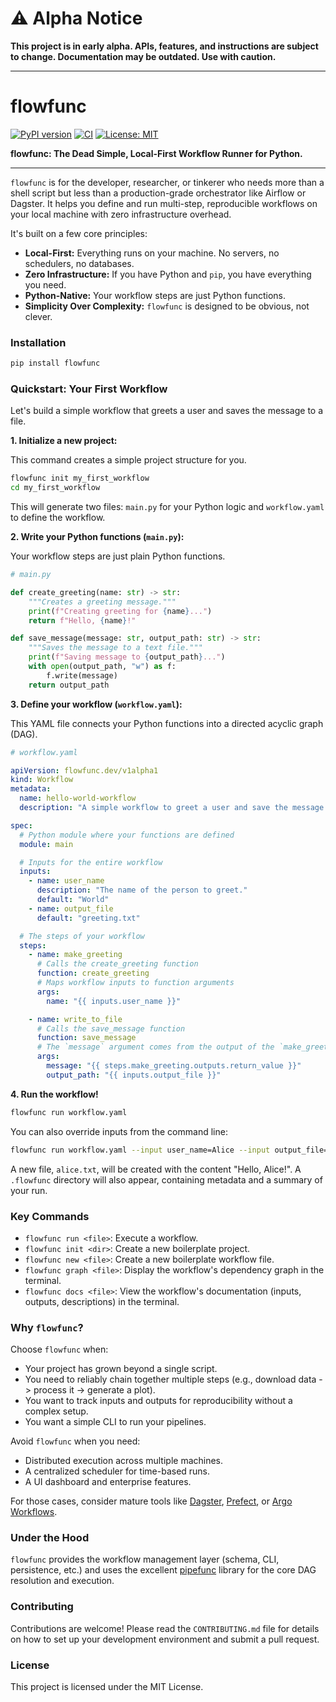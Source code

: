 # ⚠️ Alpha Notice

**This project is in early alpha. APIs, features, and instructions are subject to change. Documentation may be outdated. Use with caution.**

---

# flowfunc

[![PyPI version](https://badge.fury.io/py/flowfunc.svg)](https://badge.fury.io/py/flowfunc)
[![CI](https://github.com/jmsnll/flowfunc/actions/workflows/ci.yaml/badge.svg)](https://github.com/jmsnll/flowfunc/actions/workflows/ci.yaml)
[![License: MIT](https://img.shields.io/badge/License-MIT-yellow.svg)](https://opensource.org/licenses/MIT)

**flowfunc: The Dead Simple, Local-First Workflow Runner for Python.**

---

`flowfunc` is for the developer, researcher, or tinkerer who needs more than a shell script but less than a production-grade orchestrator like Airflow or Dagster. It helps you define and run multi-step, reproducible workflows on your local machine with zero infrastructure overhead.

It's built on a few core principles:
* **Local-First:** Everything runs on your machine. No servers, no schedulers, no databases.
* **Zero Infrastructure:** If you have Python and `pip`, you have everything you need.
* **Python-Native:** Your workflow steps are just Python functions.
* **Simplicity Over Complexity:** `flowfunc` is designed to be obvious, not clever.

### Installation

```bash
pip install flowfunc
```

### Quickstart: Your First Workflow

Let's build a simple workflow that greets a user and saves the message to a file.

**1. Initialize a new project:**

This command creates a simple project structure for you.

```bash
flowfunc init my_first_workflow
cd my_first_workflow
```

This will generate two files: `main.py` for your Python logic and `workflow.yaml` to define the workflow.

**2. Write your Python functions (`main.py`):**

Your workflow steps are just plain Python functions.

```python
# main.py

def create_greeting(name: str) -> str:
    """Creates a greeting message."""
    print(f"Creating greeting for {name}...")
    return f"Hello, {name}!"

def save_message(message: str, output_path: str) -> str:
    """Saves the message to a text file."""
    print(f"Saving message to {output_path}...")
    with open(output_path, "w") as f:
        f.write(message)
    return output_path
```

**3. Define your workflow (`workflow.yaml`):**

This YAML file connects your Python functions into a directed acyclic graph (DAG).

```yaml
# workflow.yaml

apiVersion: flowfunc.dev/v1alpha1
kind: Workflow
metadata:
  name: hello-world-workflow
  description: "A simple workflow to greet a user and save the message."

spec:
  # Python module where your functions are defined
  module: main

  # Inputs for the entire workflow
  inputs:
    - name: user_name
      description: "The name of the person to greet."
      default: "World"
    - name: output_file
      default: "greeting.txt"

  # The steps of your workflow
  steps:
    - name: make_greeting
      # Calls the create_greeting function
      function: create_greeting
      # Maps workflow inputs to function arguments
      args:
        name: "{{ inputs.user_name }}"

    - name: write_to_file
      # Calls the save_message function
      function: save_message
      # The `message` argument comes from the output of the `make_greeting` step
      args:
        message: "{{ steps.make_greeting.outputs.return_value }}"
        output_path: "{{ inputs.output_file }}"
```

**4. Run the workflow!**

```bash
flowfunc run workflow.yaml
```

You can also override inputs from the command line:

```bash
flowfunc run workflow.yaml --input user_name=Alice --input output_file=alice.txt
```

A new file, `alice.txt`, will be created with the content "Hello, Alice!". A `.flowfunc` directory will also appear, containing metadata and a summary of your run.

### Key Commands

* `flowfunc run <file>`: Execute a workflow.
* `flowfunc init <dir>`: Create a new boilerplate project.
* `flowfunc new <file>`: Create a new boilerplate workflow file.
* `flowfunc graph <file>`: Display the workflow's dependency graph in the terminal.
* `flowfunc docs <file>`: View the workflow's documentation (inputs, outputs, descriptions) in the terminal.

### Why `flowfunc`?

Choose `flowfunc` when:
* Your project has grown beyond a single script.
* You need to reliably chain together multiple steps (e.g., download data -> process it -> generate a plot).
* You want to track inputs and outputs for reproducibility without a complex setup.
* You want a simple CLI to run your pipelines.

Avoid `flowfunc` when you need:
* Distributed execution across multiple machines.
* A centralized scheduler for time-based runs.
* A UI dashboard and enterprise features.

For those cases, consider mature tools like [Dagster](https://dagster.io/), [Prefect](https://www.prefect.io/), or [Argo Workflows](https://argoproj.github.io/argo-workflows/).

### Under the Hood

`flowfunc` provides the workflow management layer (schema, CLI, persistence, etc.) and uses the excellent [pipefunc](https://github.com/ML-Dev-Ops/pipefunc) library for the core DAG resolution and execution.

### Contributing

Contributions are welcome! Please read the `CONTRIBUTING.md` file for details on how to set up your development environment and submit a pull request.

### License

This project is licensed under the MIT License.